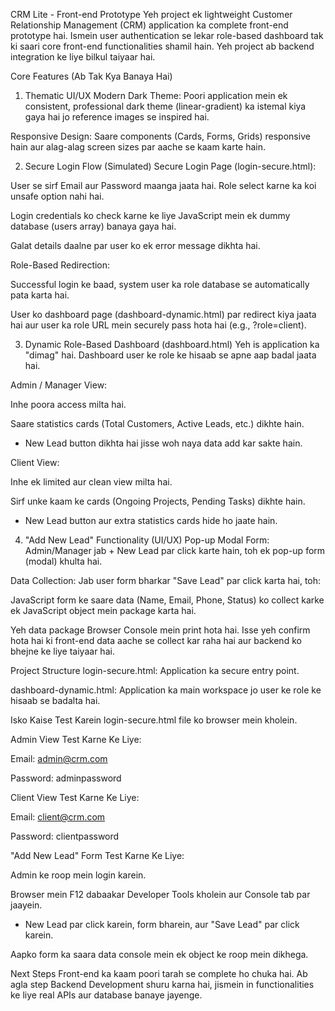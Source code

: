 CRM Lite - Front-end Prototype
Yeh project ek lightweight Customer Relationship Management (CRM) application ka complete front-end prototype hai. Ismein user authentication se lekar role-based dashboard tak ki saari core front-end functionalities shamil hain. Yeh project ab backend integration ke liye bilkul taiyaar hai.

Core Features (Ab Tak Kya Banaya Hai)
1. Thematic UI/UX
Modern Dark Theme: Poori application mein ek consistent, professional dark theme (linear-gradient) ka istemal kiya gaya hai jo reference images se inspired hai.

Responsive Design: Saare components (Cards, Forms, Grids) responsive hain aur alag-alag screen sizes par aache se kaam karte hain.

2. Secure Login Flow (Simulated)
Secure Login Page (login-secure.html):

User se sirf Email aur Password maanga jaata hai. Role select karne ka koi unsafe option nahi hai.

Login credentials ko check karne ke liye JavaScript mein ek dummy database (users array) banaya gaya hai.

Galat details daalne par user ko ek error message dikhta hai.

Role-Based Redirection:

Successful login ke baad, system user ka role database se automatically pata karta hai.

User ko dashboard page (dashboard-dynamic.html) par redirect kiya jaata hai aur user ka role URL mein securely pass hota hai (e.g., ?role=client).

3. Dynamic Role-Based Dashboard (dashboard.html)
Yeh is application ka "dimag" hai. Dashboard user ke role ke hisaab se apne aap badal jaata hai.

Admin / Manager View:

Inhe poora access milta hai.

Saare statistics cards (Total Customers, Active Leads, etc.) dikhte hain.

+ New Lead button dikhta hai jisse woh naya data add kar sakte hain.

Client View:

Inhe ek limited aur clean view milta hai.

Sirf unke kaam ke cards (Ongoing Projects, Pending Tasks) dikhte hain.

+ New Lead button aur extra statistics cards hide ho jaate hain.

4. "Add New Lead" Functionality (UI/UX)
Pop-up Modal Form: Admin/Manager jab + New Lead par click karte hain, toh ek pop-up form (modal) khulta hai.

Data Collection: Jab user form bharkar "Save Lead" par click karta hai, toh:

JavaScript form ke saare data (Name, Email, Phone, Status) ko collect karke ek JavaScript object mein package karta hai.

Yeh data package Browser Console mein print hota hai. Isse yeh confirm hota hai ki front-end data aache se collect kar raha hai aur backend ko bhejne ke liye taiyaar hai.

Project Structure
login-secure.html: Application ka secure entry point.

dashboard-dynamic.html: Application ka main workspace jo user ke role ke hisaab se badalta hai.

Isko Kaise Test Karein
login-secure.html file ko browser mein kholein.

Admin View Test Karne Ke Liye:

Email: admin@crm.com

Password: adminpassword

Client View Test Karne Ke Liye:

Email: client@crm.com

Password: clientpassword

"Add New Lead" Form Test Karne Ke Liye:

Admin ke roop mein login karein.

Browser mein F12 dabaakar Developer Tools kholein aur Console tab par jaayein.

+ New Lead par click karein, form bharein, aur "Save Lead" par click karein.

Aapko form ka saara data console mein ek object ke roop mein dikhega.

Next Steps
Front-end ka kaam poori tarah se complete ho chuka hai. Ab agla step Backend Development shuru karna hai, jismein in functionalities ke liye real APIs aur database banaye jayenge.